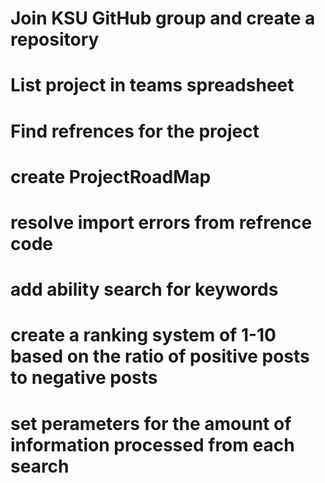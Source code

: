 # Join KSU GitHub group and create a repository
# List project in teams spreadsheet
# Find refrences for the project
# create ProjectRoadMap
# resolve import errors from refrence code
# add ability search for keywords
# create a ranking system of 1-10 based on the ratio of positive posts to negative posts
# set perameters for the amount of information processed from each search

